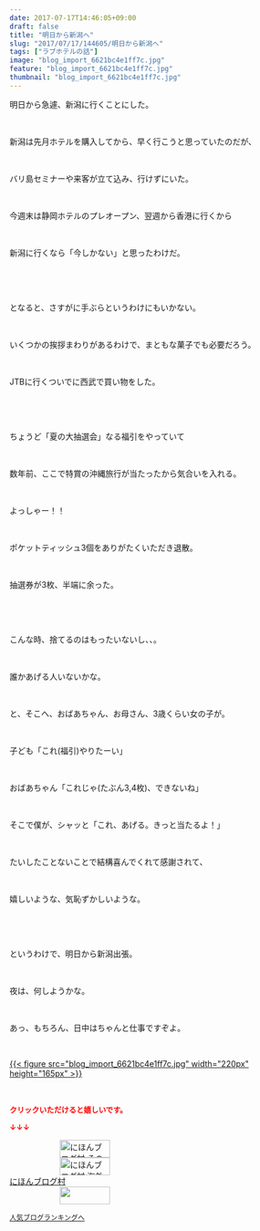 ```yaml
---
date: 2017-07-17T14:46:05+09:00
draft: false
title: "明日から新潟へ"
slug: "2017/07/17/144605/明日から新潟へ"
tags: ["ラブホテルの話"]
image: "blog_import_6621bc4e1ff7c.jpg"
feature: "blog_import_6621bc4e1ff7c.jpg"
thumbnail: "blog_import_6621bc4e1ff7c.jpg"
---
```

<p>明日から急遽、新潟に行くことにした。</p><p> </p><p>新潟は先月ホテルを購入してから、早く行こうと思っていたのだが、</p><p> </p><p>バリ島セミナーや来客が立て込み、行けずにいた。</p><p> </p><p>今週末は静岡ホテルのプレオープン、翌週から香港に行くから</p><p> </p><p>新潟に行くなら「今しかない」と思ったわけだ。</p><p> </p><p> </p><p>となると、さすがに手ぶらというわけにもいかない。</p><p> </p><p>いくつかの挨拶まわりがあるわけで、まともな菓子でも必要だろう。</p><p> </p><p>JTBに行くついでに西武で買い物をした。</p><p> </p><p> </p><p>ちょうど「夏の大抽選会」なる福引をやっていて</p><p> </p><p>数年前、ここで特賞の沖縄旅行が当たったから気合いを入れる。</p><p> </p><p>よっしゃー！！</p><p> </p><p>ポケットティッシュ3個をありがたくいただき退散。</p><p> </p><p>抽選券が3枚、半端に余った。</p><p> </p><p> </p><p>こんな時、捨てるのはもったいないし、、。</p><p> </p><p>誰かあげる人いないかな。</p><p> </p><p>と、そこへ、おばあちゃん、お母さん、3歳くらい女の子が。</p><p> </p><p>子ども「これ(福引)やりたーい」</p><p> </p><p>おばあちゃん「これじゃ(たぶん3,4枚)、できないね」</p><p> </p><p>そこで僕が、シャッと「これ、あげる。きっと当たるよ！」</p><p> </p><p>たいしたことないことで結構喜んでくれて感謝されて、</p><p> </p><p>嬉しいような、気恥ずかしいような。</p><p> </p><p> </p><p>というわけで、明日から新潟出張。</p><p> </p><p>夜は、何しようかな。</p><p> </p><p>あっ、もちろん、日中はちゃんと仕事ですぞよ。</p><p> </p><p><a href="blog_import_6621bc4e1ff7c.jpg">{{< figure src="blog_import_6621bc4e1ff7c.jpg" width="220px" height="165px" >}}</a></p><p> </p><p><font color="#ff0000" size="2"><strong>クリックいただけると嬉しいです。</strong></font></p><p><font color="#ff0000" size="2"><strong>↓↓↓</strong></font></p><p><a href="ranking.html?p_cid=01260127" id="&amp;blogmura_banner" target="_blank"><img alt="にほんブログ村 その他生活ブログ 不動産投資へ" border="0" height="31" src="data:image/svg+xml;charset=utf-8,%3Csvg%20xmlns%3D%22http%3A%2F%2Fwww.w3.org%2F2000%2Fsvg%22%20title%3D%22Placeholder%20for%20Images%22%20role%3D%22presentation%22%20viewBox%3D%220%200%2088%2031%22%20%2F%3E" width="88" data-src="//life.blogmura.com/hudousantoushi/img/hudousantoushi88_31.gif" style="aspect-ratio: auto 88 / 31;"/><noscript><img alt="にほんブログ村 その他生活ブログ 不動産投資へ" border="0" height="31" src="//life.blogmura.com/hudousantoushi/img/hudousantoushi88_31.gif" width="88"></noscript></a><br/><a href="ranking.html?p_cid=01260127" target="_blank"><img alt="にほんブログ村 海外生活ブログ バリ島情報へ" border="0" height="31" src="data:image/svg+xml;charset=utf-8,%3Csvg%20xmlns%3D%22http%3A%2F%2Fwww.w3.org%2F2000%2Fsvg%22%20title%3D%22Placeholder%20for%20Images%22%20role%3D%22presentation%22%20viewBox%3D%220%200%2088%2031%22%20%2F%3E" width="88" data-src="https://img-proxy.blog-video.jp/images?url=http%3A%2F%2Foverseas.blogmura.com%2Fbali%2Fimg%2Fbali88_31.gif" style="aspect-ratio: auto 88 / 31;"/><noscript><img alt="にほんブログ村 海外生活ブログ バリ島情報へ" border="0" height="31" src="https://img-proxy.blog-video.jp/images?url=http%3A%2F%2Foverseas.blogmura.com%2Fbali%2Fimg%2Fbali88_31.gif" width="88"></noscript></a><br/><a href="ranking.html?p_cid=01260127" target="_blank">にほんブログ村</a><br/><a href="link.php?1804582" title="人気ブログランキングへ"><img border="0" height="31" src="data:image/svg+xml;charset=utf-8,%3Csvg%20xmlns%3D%22http%3A%2F%2Fwww.w3.org%2F2000%2Fsvg%22%20title%3D%22Placeholder%20for%20Images%22%20role%3D%22presentation%22%20viewBox%3D%220%200%2088%2031%22%20%2F%3E" width="88" data-src="https://blog.with2.net/img/banner/banner_22.gif" style="aspect-ratio: auto 88 / 31;"/><noscript><img border="0" height="31" src="https://blog.with2.net/img/banner/banner_22.gif" width="88"></noscript></a></p><p><a href="link.php?1804582" style="font-size: 12px;">人気ブログランキングへ</a></p>

